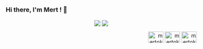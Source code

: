 ### Hi there, I'm Mert ! 👋

<!--
**mertoktan/mertoktan** is a ✨ _special_ ✨ repository because its `README.md` (this file) appears on your GitHub profile.

Here are some ideas to get you started:

- 🔭 I’m currently working on ...
- 🌱 I’m currently learning ...
- 👯 I’m looking to collaborate on ...
- 🤔 I’m looking for help with ...
- 💬 Ask me about ...
- 📫 How to reach me: ...
- 😄 Pronouns: ...
- ⚡ Fun fact: ...
-->

<p align="center">
  <img align="center" src= "https://github-readme-stats.vercel.app/api?username=mertoktan&&show_icons=true&title_color=ffffff&icon_color=bb2acf&text_color=daf7dc&bg_color=151515"/>
  <img align="center" src="https://github-readme-stats.vercel.app/api/top-langs/?username=mertoktan&layout=compact"/>
</p>
<p align="right">
<a href="https://twitter.com/mertoktan99" target="blank"><img align="center" src="https://cdn.jsdelivr.net/npm/simple-icons@3.0.1/icons/twitter.svg" alt="mertoktan99" height="30" width="40" /></a>
<a href="https://linkedin.com/in/mertoktan" target="blank"><img align="center" src="https://cdn.jsdelivr.net/npm/simple-icons@3.0.1/icons/linkedin.svg" alt="mertoktan" height="30" width="40" /></a>
<a href="https://www.hackerrank.com/mertoktanfb" target="blank"><img align="center" src="https://cdn.jsdelivr.net/npm/simple-icons@3.0.1/icons/hackerrank.svg" alt="mertoktanfb" height="30" width="40" /></a>
</p>
